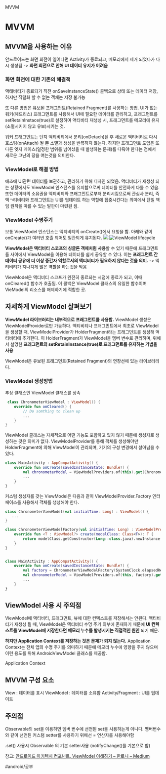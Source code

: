 MVVM

# MVVM
## MVVM을 사용하는 이유
안드로이드는 화면 회전이 일어나면 Activity가 종료되고, 메모리에서 제거 되었다가 다시 생성됨 -> **화면 회전으로 인해 UI 데이터 유지가 어려움**

### 화면 회전에 대한 기존의 해결책
액태비티가 종료되기 직전 onSaveInstanceState() 콜백으로 상태 또는 데이터 저장, 하지만 직렬화 할 수 없는 객체는 저장 불가능

또 다른 방법은 유보된 프래그먼트(Retained Fragment)를 사용하는 방법. UI가 없는 워커(헤드리스) 프래그먼트를 사용해서 UI에 필요한 데이터를 관리하고, 프래그먼트를 setRetainInstace(true)로 설정하여 액티비티 재생성 시, 프래그먼트를 메모리에 유지(소멸시키지 않고 유보)시키는 것. 

워커 프래그먼트는 단지 액티비티에서 분리(onDetach)된 후 새로운 액티비티로 다시 호스팅(onAttach) 될 뿐 소멸과 생성을 반복하지 않는다. 하지만 프래그먼트 도입은 또 다른 엣지 케이스(일정한 범위를 넘어섰을 때 발생하는 문제)를 다뤄야 한다는 점에서 새로운 고난의 장을 여는것을 의미한다.

### ViewModel로 해결 방법
애초에 UI관련 데이터를 보관하고, 관리하기 위해 디자인 되었음.
액티비티가 재생성 되는 상황에서도 ViewModel 인스턴스를 유지함으로써 데이터를 안전하게 다룰 수 있음. 또한 데이터의 소유권을 액티비티와 프래그먼트로부터 분리시킴으로써 관심사 분리, 즉 액ㄱ티비티와 프래그먼트는 UI를 업데이트 하는 역할에 집중시킨다는 의미에서 단일 책임 원칙을 따를 수 있는 발판이 마련된 셈.


### ViewModel 수명주기
보통 ViewModel 인스턴스는 액티비티의 onCreate()에서 요청을 함. 아래와 같이 onCreate()가 여러번 호출 되어도 일관되게 유지된다.
![](MVVM/3AD8D037-4692-463A-A049-3ABD565F18CB.png)
![ViewModel lifecycle](https://cdn-images-1.medium.com/max/800/1*oW2OtsU4itFE-1njkwJ06w.png)

**ViewModel은 액티비티 스코프의 싱글톤 객체처럼 사용**할 수 있기 때문에 프래그먼트들 사이에서 ViewModel을 이용해 데이터를 쉽게 공유할 수 있다. 이는 **프래그먼트 간 데이터 공유에 더 이상 중간자 역할로서의 액티비티가 필요하지 않다는 것을 의미.**
-> 액티비티가 지나치게 많은 역할을 하는것을 막음

ViewModel은 액티비티 스코프가 완전히 종료되는 시점에 종료가 되고, 이때 onCleared() 함수가 호출됨. 이 콜백은 ViewModel 클래스의 유일한 함수이며 VieModel의 리소스를 해제하기에 적합한 곳.


## 자세하게 ViewModel 살펴보기
**ViewModel 라이브러리는 내부적으로 프래그먼트를 사용함.**
ViewModel 생성은 ViewModelProvider로만 가능하다.
액티비티나 프래그먼트에서 최초로 ViewModel을 생성할 때,  ViewModelProvider가 HolderFragment라는 프래그먼트를 생성해 액티비티에 추가한다. 이 HolderFragment가 ViewModel을 멤버 변수로 관리하며, 위에서 설명한 **프래그먼트의 setRetainInstance(true)로 프래그먼트를 유지하는 기법을 사용**

ViewModel은 유보된 프래그먼트(Retained Fragment)의 연장선에 있는 라이브러리다.

### ViewModel 생성방법
추상 클래스인 ViewModel 클래스를 상속

```kotlin
 class ChronometerViewModel : ViewModel() {
    override fun onCleared() {
        // Do somthing to clean up
        ...
    }
}
```

ViewModel 클래스는 자체적으로 어떤 기능도 포함하고 있지 않기 때문에 생성자로 생성하는 것은 의미가 없다.
ViewModelProvider를 통해 객체를 생성해야만 HolderFragment에 의해 ViewModel이 관리되며,  기기의 구성 변경에서 살아남을 수 있다.

```kotlin
class MainActivity : AppCompatActivity() {
    override fun onCreate(savedInstanceState: Bundle?) {        
        val chronometerModel = ViewModelProviders.of(this).get(ChronometerViewModel::class.java)
        ...
    }
}
```


커스텀 생성자를 갖는 ViewModel은 다음과 같이 ViewModelProvider.Factory 인터페이스를 사용해서 객체를 생성해야 한다.

```kotlin
class ChronometerViewModel(val initialTime: Long) : ViewModel() {
   ...
}

class ChronometerViewModelFactory(val initialTime: Long) : ViewModelProvider.Factory {
    override fun <T : ViewModel?> create(modelClass: Class<T>): T {
        return modelClass.getConstructor(Long::class.java).newInstance(initialTime)
    }
}


class MainActivity : AppCompatActivity() {
    override fun onCreate(savedInstanceState: Bundle?) {
        val factory = ChronometerViewModelFactory(SystemClock.elapsedRealtime())
        val chronometerModel = ViewModelProviders.of(this, factory).get(ChronometerViewModel::class.java)
        ...
    }
}
```


## ViewModel 사용 시 주의점
ViewModel에 액티비티, 프래그먼트, 뷰에 대한 컨텍스트를 저장해서는 안된다. 액티비티가 재생성 될 때, ViewModel은 액티비티 수명 주기 외부에 존재하기 때문에 **UI 컨텍스트를 ViewModel에 저장한다면 메모리 누수를 발생시키는 직접적인 원인** 되기 때문.

**하지만  Application Context를 저장하는 것은 문제가 되지 않는다.**
Application Context는 전체 앱의 수명 주기를 의미하기 때문에 메모리 누수에 영향을 주지 않으며 이런 용도를 위해 AndroidViewModel 클래스를 제공함.


Application Context


## MVVM 구성 요소

View : 데이터를 표시
ViewModel : 데이터를 소유함
Activity/Fragment : UI를 업데이트



## 주의점
Observable의 set을 이용하면 멤버 변수에 선언된 set을 사용하는게 아니다. 멤버변수와 같이 선언된 커스텀 setter를 사용하기 위해선 = 연산자를 사용해야함

.set() 사용시 Observable 의 기본 setter사용 (notifyChange()를 기본으로 함)




참고: [안드로이드 아키텍처 컴포넌트, ViewModel 이해하기 – 한로니 – Medium](https://medium.com/@jungil.han/%EC%95%84%ED%82%A4%ED%85%8D%EC%B2%98-%EC%BB%B4%ED%8F%AC%EB%84%8C%ED%8A%B8-viewmodel-%EC%9D%B4%ED%95%B4%ED%95%98%EA%B8%B0-2e4d136d28d2)

#android/공부